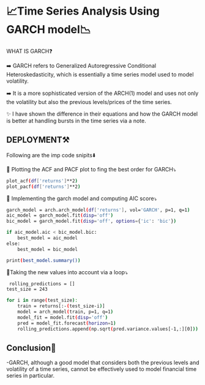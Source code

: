 
# 📈Time Series Analysis Using GARCH model📉

WHAT IS GARCH❓

➡️ GARCH refers to Generalized Autoregressive Conditional Heteroskedasticity, which is essentially a time series model used to model volatility.

➡️ It is a more sophisticated version of the ARCH(1) model and uses not only the volatility but also the previous levels/prices of the time series.

✨ I have shown the difference in their equations and how the GARCH model is better at handling bursts in the time series via a note.


## DEPLOYMENT⚒️

Following are the imp code snipits⬇️

🥇 Plotting the ACF and PACF plot to fing the best order for GARCH⤵️
```bash
plot_acf(df['returns']**2)
plot_pacf(df['returns']**2)
```
🥈 Implementing the garch model and computing AIC score⤵️
```bash
garch_model = arch.arch_model(df['returns'], vol='GARCH', p=1, q=1)
aic_model = garch_model.fit(disp='off')
bic_model = garch_model.fit(disp='off', options={'ic': 'bic'})

if aic_model.aic < bic_model.bic:
    best_model = aic_model
else:
    best_model = bic_model

print(best_model.summary())

```
🥉Taking the new values into account via a loop⤵️
```bash
 rolling_predictions = []
test_size = 243

for i in range(test_size):
    train = returns[:-(test_size-i)]
    model = arch_model(train, p=1, q=1)
    model_fit = model.fit(disp='off')
    pred = model_fit.forecast(horizon=1)
    rolling_predictions.append(np.sqrt(pred.variance.values[-1,:][0]))
```

## Conclusion🎯

-GARCH, although a good model that considers both the previous levels and volatility of a time series, cannot be effectively used to model financial time series in particular.
